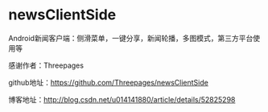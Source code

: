 # newsClientSide

Android新闻客户端：侧滑菜单，一键分享，新闻轮播，多图模式，第三方平台使用等

感谢作者：Threepages

github地址：https://github.com/Threepages/newsClientSide

博客地址：http://blog.csdn.net/u014141880/article/details/52825298

